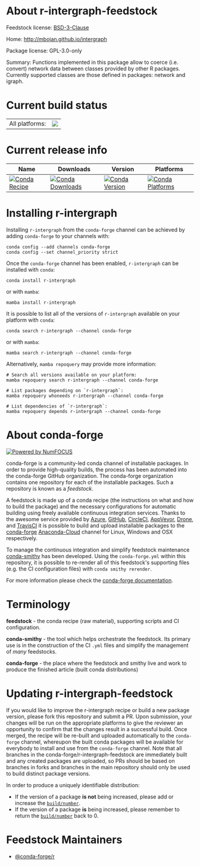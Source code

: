 About r-intergraph-feedstock
============================

Feedstock license: [BSD-3-Clause](https://github.com/conda-forge/r-intergraph-feedstock/blob/main/LICENSE.txt)

Home: http://mbojan.github.io/intergraph

Package license: GPL-3.0-only

Summary: Functions implemented in this package allow to coerce (i.e. convert) network data between classes provided by other R packages. Currently supported classes are those defined in packages: network and igraph.

Current build status
====================


<table><tr><td>All platforms:</td>
    <td>
      <a href="https://dev.azure.com/conda-forge/feedstock-builds/_build/latest?definitionId=2449&branchName=main">
        <img src="https://dev.azure.com/conda-forge/feedstock-builds/_apis/build/status/r-intergraph-feedstock?branchName=main">
      </a>
    </td>
  </tr>
</table>

Current release info
====================

| Name | Downloads | Version | Platforms |
| --- | --- | --- | --- |
| [![Conda Recipe](https://img.shields.io/badge/recipe-r--intergraph-green.svg)](https://anaconda.org/conda-forge/r-intergraph) | [![Conda Downloads](https://img.shields.io/conda/dn/conda-forge/r-intergraph.svg)](https://anaconda.org/conda-forge/r-intergraph) | [![Conda Version](https://img.shields.io/conda/vn/conda-forge/r-intergraph.svg)](https://anaconda.org/conda-forge/r-intergraph) | [![Conda Platforms](https://img.shields.io/conda/pn/conda-forge/r-intergraph.svg)](https://anaconda.org/conda-forge/r-intergraph) |

Installing r-intergraph
=======================

Installing `r-intergraph` from the `conda-forge` channel can be achieved by adding `conda-forge` to your channels with:

```
conda config --add channels conda-forge
conda config --set channel_priority strict
```

Once the `conda-forge` channel has been enabled, `r-intergraph` can be installed with `conda`:

```
conda install r-intergraph
```

or with `mamba`:

```
mamba install r-intergraph
```

It is possible to list all of the versions of `r-intergraph` available on your platform with `conda`:

```
conda search r-intergraph --channel conda-forge
```

or with `mamba`:

```
mamba search r-intergraph --channel conda-forge
```

Alternatively, `mamba repoquery` may provide more information:

```
# Search all versions available on your platform:
mamba repoquery search r-intergraph --channel conda-forge

# List packages depending on `r-intergraph`:
mamba repoquery whoneeds r-intergraph --channel conda-forge

# List dependencies of `r-intergraph`:
mamba repoquery depends r-intergraph --channel conda-forge
```


About conda-forge
=================

[![Powered by
NumFOCUS](https://img.shields.io/badge/powered%20by-NumFOCUS-orange.svg?style=flat&colorA=E1523D&colorB=007D8A)](https://numfocus.org)

conda-forge is a community-led conda channel of installable packages.
In order to provide high-quality builds, the process has been automated into the
conda-forge GitHub organization. The conda-forge organization contains one repository
for each of the installable packages. Such a repository is known as a *feedstock*.

A feedstock is made up of a conda recipe (the instructions on what and how to build
the package) and the necessary configurations for automatic building using freely
available continuous integration services. Thanks to the awesome service provided by
[Azure](https://azure.microsoft.com/en-us/services/devops/), [GitHub](https://github.com/),
[CircleCI](https://circleci.com/), [AppVeyor](https://www.appveyor.com/),
[Drone](https://cloud.drone.io/welcome), and [TravisCI](https://travis-ci.com/)
it is possible to build and upload installable packages to the
[conda-forge](https://anaconda.org/conda-forge) [Anaconda-Cloud](https://anaconda.org/)
channel for Linux, Windows and OSX respectively.

To manage the continuous integration and simplify feedstock maintenance
[conda-smithy](https://github.com/conda-forge/conda-smithy) has been developed.
Using the ``conda-forge.yml`` within this repository, it is possible to re-render all of
this feedstock's supporting files (e.g. the CI configuration files) with ``conda smithy rerender``.

For more information please check the [conda-forge documentation](https://conda-forge.org/docs/).

Terminology
===========

**feedstock** - the conda recipe (raw material), supporting scripts and CI configuration.

**conda-smithy** - the tool which helps orchestrate the feedstock.
                   Its primary use is in the construction of the CI ``.yml`` files
                   and simplify the management of *many* feedstocks.

**conda-forge** - the place where the feedstock and smithy live and work to
                  produce the finished article (built conda distributions)


Updating r-intergraph-feedstock
===============================

If you would like to improve the r-intergraph recipe or build a new
package version, please fork this repository and submit a PR. Upon submission,
your changes will be run on the appropriate platforms to give the reviewer an
opportunity to confirm that the changes result in a successful build. Once
merged, the recipe will be re-built and uploaded automatically to the
`conda-forge` channel, whereupon the built conda packages will be available for
everybody to install and use from the `conda-forge` channel.
Note that all branches in the conda-forge/r-intergraph-feedstock are
immediately built and any created packages are uploaded, so PRs should be based
on branches in forks and branches in the main repository should only be used to
build distinct package versions.

In order to produce a uniquely identifiable distribution:
 * If the version of a package **is not** being increased, please add or increase
   the [``build/number``](https://docs.conda.io/projects/conda-build/en/latest/resources/define-metadata.html#build-number-and-string).
 * If the version of a package **is** being increased, please remember to return
   the [``build/number``](https://docs.conda.io/projects/conda-build/en/latest/resources/define-metadata.html#build-number-and-string)
   back to 0.

Feedstock Maintainers
=====================

* [@conda-forge/r](https://github.com/conda-forge/r/)

